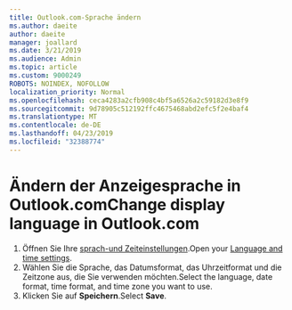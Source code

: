 ```yaml
---
title: Outlook.com-Sprache ändern
ms.author: daeite
author: daeite
manager: joallard
ms.date: 3/21/2019
ms.audience: Admin
ms.topic: article
ms.custom: 9000249
ROBOTS: NOINDEX, NOFOLLOW
localization_priority: Normal
ms.openlocfilehash: ceca4283a2cfb908c4bf5a6526a2c59182d3e8f9
ms.sourcegitcommit: 9d78905c512192ffc4675468abd2efc5f2e4baf4
ms.translationtype: MT
ms.contentlocale: de-DE
ms.lasthandoff: 04/23/2019
ms.locfileid: "32388774"
---
```

# <a name="change-display-language-in-outlookcom"></a><span data-ttu-id="8c3ff-102">Ändern der Anzeigesprache in Outlook.com</span><span class="sxs-lookup"><span data-stu-id="8c3ff-102">Change display language in Outlook.com</span></span>

1. <span data-ttu-id="8c3ff-103">Öffnen Sie Ihre [sprach-und Zeiteinstellungen](https://go.microsoft.com/fwlink/?linkid=2085505).</span><span class="sxs-lookup"><span data-stu-id="8c3ff-103">Open your [Language and time settings](https://go.microsoft.com/fwlink/?linkid=2085505).</span></span>
1. <span data-ttu-id="8c3ff-104">Wählen Sie die Sprache, das Datumsformat, das Uhrzeitformat und die Zeitzone aus, die Sie verwenden möchten.</span><span class="sxs-lookup"><span data-stu-id="8c3ff-104">Select the language, date format, time format, and time zone you want to use.</span></span>
1. <span data-ttu-id="8c3ff-105">Klicken Sie auf **Speichern**.</span><span class="sxs-lookup"><span data-stu-id="8c3ff-105">Select **Save**.</span></span>